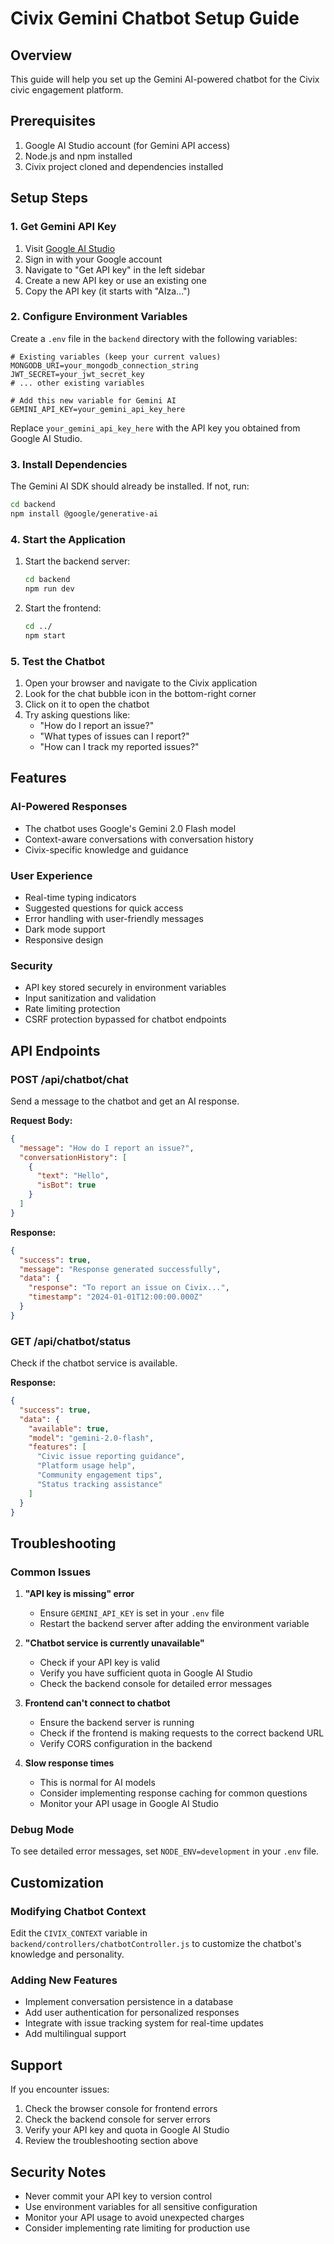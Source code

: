 # Civix Gemini Chatbot Setup Guide

## Overview
This guide will help you set up the Gemini AI-powered chatbot for the Civix civic engagement platform.

## Prerequisites
1. Google AI Studio account (for Gemini API access)
2. Node.js and npm installed
3. Civix project cloned and dependencies installed

## Setup Steps

### 1. Get Gemini API Key
1. Visit [Google AI Studio](https://aistudio.google.com/)
2. Sign in with your Google account
3. Navigate to "Get API key" in the left sidebar
4. Create a new API key or use an existing one
5. Copy the API key (it starts with "AIza...")

### 2. Configure Environment Variables
Create a `.env` file in the `backend` directory with the following variables:

```env
# Existing variables (keep your current values)
MONGODB_URI=your_mongodb_connection_string
JWT_SECRET=your_jwt_secret_key
# ... other existing variables

# Add this new variable for Gemini AI
GEMINI_API_KEY=your_gemini_api_key_here
```

Replace `your_gemini_api_key_here` with the API key you obtained from Google AI Studio.

### 3. Install Dependencies
The Gemini AI SDK should already be installed. If not, run:

```bash
cd backend
npm install @google/generative-ai
```

### 4. Start the Application
1. Start the backend server:
   ```bash
   cd backend
   npm run dev
   ```

2. Start the frontend:
   ```bash
   cd ../
   npm start
   ```

### 5. Test the Chatbot
1. Open your browser and navigate to the Civix application
2. Look for the chat bubble icon in the bottom-right corner
3. Click on it to open the chatbot
4. Try asking questions like:
   - "How do I report an issue?"
   - "What types of issues can I report?"
   - "How can I track my reported issues?"

## Features

### AI-Powered Responses
- The chatbot uses Google's Gemini 2.0 Flash model
- Context-aware conversations with conversation history
- Civix-specific knowledge and guidance

### User Experience
- Real-time typing indicators
- Suggested questions for quick access
- Error handling with user-friendly messages
- Dark mode support
- Responsive design

### Security
- API key stored securely in environment variables
- Input sanitization and validation
- Rate limiting protection
- CSRF protection bypassed for chatbot endpoints

## API Endpoints

### POST /api/chatbot/chat
Send a message to the chatbot and get an AI response.

**Request Body:**
```json
{
  "message": "How do I report an issue?",
  "conversationHistory": [
    {
      "text": "Hello",
      "isBot": true
    }
  ]
}
```

**Response:**
```json
{
  "success": true,
  "message": "Response generated successfully",
  "data": {
    "response": "To report an issue on Civix...",
    "timestamp": "2024-01-01T12:00:00.000Z"
  }
}
```

### GET /api/chatbot/status
Check if the chatbot service is available.

**Response:**
```json
{
  "success": true,
  "data": {
    "available": true,
    "model": "gemini-2.0-flash",
    "features": [
      "Civic issue reporting guidance",
      "Platform usage help",
      "Community engagement tips",
      "Status tracking assistance"
    ]
  }
}
```

## Troubleshooting

### Common Issues

1. **"API key is missing" error**
   - Ensure `GEMINI_API_KEY` is set in your `.env` file
   - Restart the backend server after adding the environment variable

2. **"Chatbot service is currently unavailable"**
   - Check if your API key is valid
   - Verify you have sufficient quota in Google AI Studio
   - Check the backend console for detailed error messages

3. **Frontend can't connect to chatbot**
   - Ensure the backend server is running
   - Check if the frontend is making requests to the correct backend URL
   - Verify CORS configuration in the backend

4. **Slow response times**
   - This is normal for AI models
   - Consider implementing response caching for common questions
   - Monitor your API usage in Google AI Studio

### Debug Mode
To see detailed error messages, set `NODE_ENV=development` in your `.env` file.

## Customization

### Modifying Chatbot Context
Edit the `CIVIX_CONTEXT` variable in `backend/controllers/chatbotController.js` to customize the chatbot's knowledge and personality.

### Adding New Features
- Implement conversation persistence in a database
- Add user authentication for personalized responses
- Integrate with issue tracking system for real-time updates
- Add multilingual support

## Support
If you encounter issues:
1. Check the browser console for frontend errors
2. Check the backend console for server errors
3. Verify your API key and quota in Google AI Studio
4. Review the troubleshooting section above

## Security Notes
- Never commit your API key to version control
- Use environment variables for all sensitive configuration
- Monitor your API usage to avoid unexpected charges
- Consider implementing rate limiting for production use
